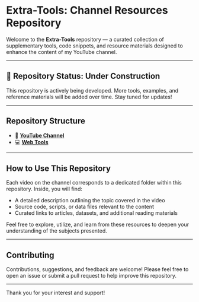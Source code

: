 # Extra-Tools: Channel Resources Repository

Welcome to the **Extra-Tools** repository — a curated collection of supplementary tools, code snippets, and resource materials designed to enhance the content of my YouTube channel.

---

## 🚧 Repository Status: Under Construction  
This repository is actively being developed. More tools, examples, and reference materials will be added over time. Stay tuned for updates!

---

## Repository Structure

- 🎥 **[YouTube Channel](https://www.youtube.com/channel/UCtBXIkg88TM6kGwUL80WEKg)**   
- 💻 **[Web Tools](/Websites/)**

---

## How to Use This Repository

Each video on the channel corresponds to a dedicated folder within this repository. Inside, you will find:

- A detailed description outlining the topic covered in the video  
- Source code, scripts, or data files relevant to the content  
- Curated links to articles, datasets, and additional reading materials  

Feel free to explore, utilize, and learn from these resources to deepen your understanding of the subjects presented.

---

## Contributing

Contributions, suggestions, and feedback are welcome! Please feel free to open an issue or submit a pull request to help improve this repository.

---

Thank you for your interest and support!

